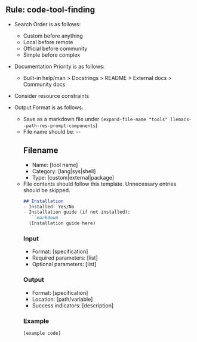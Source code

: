 <!-- ---
!-- title: 2025-01-06 12:03:35
!-- author: ywata-note-win
!-- date: /home/ywatanabe/proj/llemacs/workspace/resources/prompts/components/03_rules/code-tool-finding.md
!-- --- -->

## Rule: code-tool-finding
* Search Order is as follows:
   - Custom before anything
   - Local before remote
   - Official before community
   - Simple before complex

* Documentation Priority is as follows:
   - Built-in help/man > Docstrings > README > External docs > Community docs

* Consider resource constraints

* Output Format is as follows:
  * Save as a markdown file under `(expand-file-name "tools" llemacs--path-res-prompt-components`)
  * File name should be: <category>-<tool-name>-<tool-type>
    ## Filename
    - Name: [tool name]
    - Category: [lang|sys|shell]
    - Type: [custom|external|package]
  * File contents should follow this template. Unnecessary entries should be skipped.
    ```markdown
    ## Installation
    - Installed: Yes/No
    - Installation guide (if not installed): 
      ```markdown
      (Installation guide here)
      ```
    ### Input
    - Format: [specification]
    - Required parameters: [list]
    - Optional parameters: [list]
    ### Output
    - Format: [specification]
    - Location: [path/variable]
    - Success indicators: [description]
    ### Example
    ```[language]
    [example code]
    ```